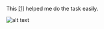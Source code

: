 This [[1]](https://github.com/amfoss/star-me) helped me do the task easily.

![alt text](https://user-images.githubusercontent.com/73430168/99933240-77913180-2d80-11eb-8fb1-8c98d25dd8c1.png)

